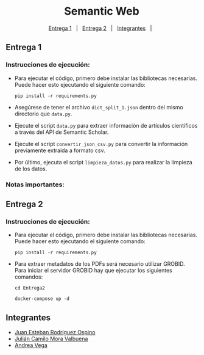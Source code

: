 <h1 align="center">
  Semantic Web
  <br>
</h1>
<p align="center">
  <a href="#entrega-1">Entrega 1</a> &#xa0; | &#xa0; 
  <a href="#entrega-2">Entrega 2</a> &#xa0; | &#xa0;
  <a href="#integrantes">Integrantes</a> &#xa0; | &#xa0;
</p>


## Entrega 1 ##
### Instrucciones de ejecución:
- Para ejecutar el código, primero debe instalar las bibliotecas necesarias. Puede hacer esto ejecutando el siguiente comando:
   
   ```pip install -r requirements.py```
- Asegúrese de tener el archivo `dict_split_1.json` dentro del mismo directorio que `data.py`.
- Ejecute el script `data.py` para extraer información de artículos científicos a través del API de Semantic Scholar.
- Ejecute el script `convertir_json_csv.py` para convertir la información previamente extraida a formato csv.
- Por último, ejecuta el script `limpieza_datos.py` para realizar la limpieza de los datos.
### Notas importantes:

## Entrega 2 ##
### Instrucciones de ejecución:
- Para ejecutar el código, primero debe instalar las bibliotecas necesarias. Puede hacer esto ejecutando el siguiente comando:
   
   ```pip install -r requirements.py```
- Para extraer metadatos de los PDFs será necesario utilizar GROBID.
  Para iniciar el servidor GROBID hay que ejecutar los siguientes comandos:
  
  ```cd Entrega2```
  
  ```docker-compose up -d```

## Integrantes ##
- <a href="https://github.com/Juanes1516" target="_blank">Juan Esteban Rodríguez Ospino</a>
- <a href="https://github.com/julian27m/" target="_blank">Julián Camilo Mora Valbuena</a>
- <a href="https://github.com/andreapapadron/" target="_blank">Andrea Vega</a>


